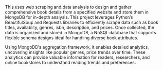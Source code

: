 This uses web scraping and data analysis to design and  gather comprehensive book details from a specified website and store them in MongoDB for in-depth analysis. This project leverages Python’s BeautifulSoup and Requests libraries to efficiently scrape data such as book titles, availablity, genres, isbn, description, and prices. Once collected, the data is organized and stored in MongoDB, a NoSQL database that supports flexible schema designs ideal for handling diverse book attributes.

Using MongoDB's aggregation framework, it enables detailed analytics, uncovering insights like popular genres,  price trends over time. These analytics can provide valuable information for readers, researchers, and online bookstores to understand reading trends and preferences. 
